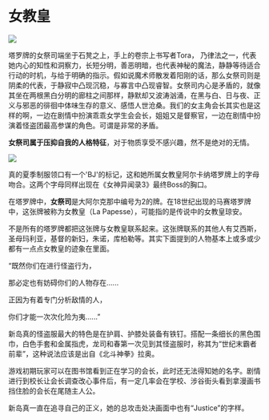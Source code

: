 # 女教皇

![](https://pic4.zhimg.com/80/v2-2fff2ca9ab7ebc6d22339e52a44a1f1f_720w.jpg)

塔罗牌的女祭司端坐于石凳之上，手上的卷宗上书写者Tora， 乃律法之一，代表她内心的知性和洞察力，长短分明，善恶明暗，也代表神秘的魔法，静静等待适合行动的时机，与给于明确的指示。假如说魔术师散发着阳刚的话，那么女祭司则是阴柔的代表，于静寂中凸现沉稳，与寡言中凸现睿智。女祭司内心是矛盾的，就像其坐在两根黑白分明的廊柱之间那样，静默却又波涛汹涌，在黑与白、日与夜、正义与邪恶的徘徊中体味生存的意义、感悟人世沧桑。我们的女主角会长其实也是这样的啊，一边在剧情中扮演乖乖女学生会会长，姐姐又是督察官，一边在剧情中扮演着怪盗团最高参谋的角色。可谓是非常的矛盾。

**女祭司属于压抑自我的人格特征**，对于物质享受不感兴趣，然不是绝对的无情。

![](https://pic4.zhimg.com/80/v2-5c33f63954a609b9bbbe6f11f30d06d7_720w.jpeg)

真的夏季制服领口有一个'BJ'的标记，这和她所属女教皇阿尔卡纳塔罗牌上的字母吻合。这两个字母同样出现在《女神异闻录3》最终Boss的胸口。

在塔罗牌中，**女祭司**是大阿尔克那中编号为2的牌。在18世纪出现的马赛塔罗牌中，这张牌被称为女教皇（La Papesse），可能指的是传说中的女教皇琼安。

不是所有的塔罗牌都把这张牌与女教皇联系起来。这张牌联系的其他人有艾西斯，圣母玛利亚，基督的新妇，朱诺，库柏勒等。其实下面提到的人物基本上或多或少都有一点点女教皇的迹象在里面。

“既然你们在进行怪盗行为，

那必定也有妨碍你们的人物存在......

正因为有着专门分析敌情的人，

你们才能一次次化险为夷......”

新岛真的怪盗服最大的特色是在护肩、护膝处装备有铁钉。搭配一条细长的黑色围巾，白色手套和金属指虎，龙司和春第一次见到其怪盗服时，称其为“世纪末霸者前辈”，这种说法应该是出自《北斗神拳》拉奥。

游戏初期玩家可以在图书馆看到正在学习的会长，此时还无法得知她的名字。剧情进行到校长让会长调查改心事件后，有一定几率会在学校、涉谷街头看到拿漫画书挡住脸的会长在尾随主人公。

新岛真一直在追寻自己的正义，她的总攻击处决画面中也有“Justice”的字样。  


